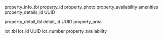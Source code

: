 property_info_tbl
property_id
property_photo
property_availability
amenities
property_details_id UUID

property_detail_tbl
detail_id UUID
property_area 

lot_tbl
lot_id UUID
lot_number
property_availability



